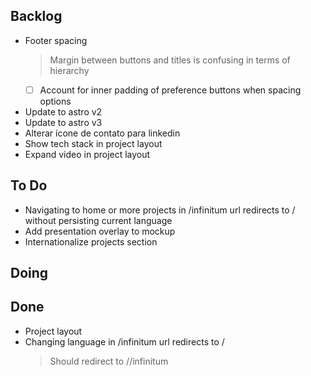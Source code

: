 ## Backlog

- Footer spacing
    > Margin between buttons and titles is confusing in terms of hierarchy
    * [ ] Account for inner padding of preference buttons when spacing options
- Update to astro v2
- Update to astro v3
- Alterar  ícone de contato para linkedin
- Show tech stack in project layout
- Expand video in project layout

## To Do

- Navigating to home or more projects in /infinitum url redirects to / without persisting current language
- Add presentation overlay to mockup
- Internationalize projects section

## Doing


## Done

- Project layout
- Changing language in /infinitum url redirects to /<langISO>
    > Should redirect to /<langISO>/infinitum
